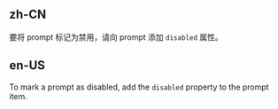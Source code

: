 ## zh-CN

要将 prompt 标记为禁用，请向 prompt 添加 `disabled` 属性。

## en-US

To mark a prompt as disabled, add the `disabled` property to the prompt item.
